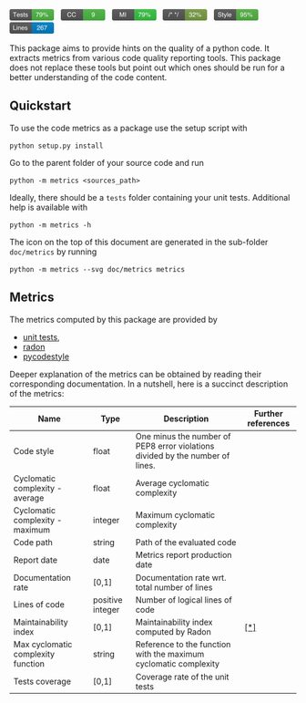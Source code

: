 <img src="doc/metrics/metric_tests.png" height=20> &nbsp;
<img src="doc/metrics/metric_max_cc.png" height=20> &nbsp;
<img src="doc/metrics/metric_maintainability_index.png" height=20> &nbsp;
<img src="doc/metrics/metric_comments.png" height=20> &nbsp;
<img src="doc/metrics/metric_code_style.png" height=20> &nbsp;
<img src="doc/metrics/metric_lines.png" height=20> &nbsp;

This package aims to provide hints on the quality of a python code.
It extracts metrics from various code quality reporting tools.
This package does not replace these tools but point out which ones
should be run for a better understanding of the code content.


## Quickstart

To use the code metrics as a package use the setup script with

    python setup.py install

Go to the parent folder of your source code and run

    python -m metrics <sources_path>

Ideally, there should be a `tests` folder containing your unit tests.
Additional help is available with

    python -m metrics -h

The icon on the top of this document are generated in the sub-folder
`doc/metrics` by running

    python -m metrics --svg doc/metrics metrics

## Metrics

The metrics computed by this package are provided by
- [unit tests](https://docs.python.org/3/library/unittest.html),
- [radon](http://radon.readthedocs.io/en/latest/intro.html)
- [pycodestyle](http://pycodestyle.pycqa.org/en/latest/intro.html)

Deeper explanation of the metrics can be obtained by reading their
corresponding documentation.
In a nutshell, here is a succinct description of the metrics:

| Name | Type | Description | Further references |
| --- | --- | --- | --- |
| Code style | float | One minus the number of PEP8 error violations divided by the number of lines.| |
| Cyclomatic complexity - average | float | Average cyclomatic complexity | |
| Cyclomatic complexity - maximum | integer | Maximum cyclomatic complexity | |
| Code path | string | Path of the evaluated code | |
| Report date | date | Metrics report production date | |
| Documentation rate | \[0,1\] | Documentation rate wrt. total number of lines | |
| Lines of code | positive integer | Number of logical lines of code | |
| Maintainability index |\[0,1\] | Maintainability index computed by Radon | [\[*\]](https://avandeursen.com/2014/08/29/think-twice-before-using-the-maintainability-index/) |
| Max cyclomatic complexity function | string | Reference to the function with the maximum cyclomatic complexity | |
| Tests coverage | \[0,1\] | Coverage rate of the unit tests | |
